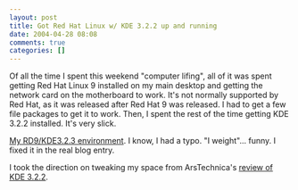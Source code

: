 ```yaml
---
layout: post
title: Got Red Hat Linux w/ KDE 3.2.2 up and running
date: 2004-04-28 08:08
comments: true
categories: []
---
```

Of all the time I spent this weekend "computer lifing", all of it was spent getting Red Hat Linux 9 installed on my main desktop and getting the network card on the motherboard to work. It's not normally supported by Red Hat, as it was released after Red Hat 9 was released. I had to get a few file packages to get it to work. Then, I spent the rest of the time getting KDE 3.2.2 installed. It's very slick.

<a href="http://peterfilias.com/archives/peterkde3.2.2.html" onclick="window.open('http://peterfilias.com/archives/peterkde3.2.2.html','popup','width=1280,height=1024,scrollbars=no,resizable=no,toolbar=no,directories=no,location=no,menubar=no,status=no,left=0,top=0'); return false">My RD9/KDE3.2.3 environment</a>. I know, I had a typo. "I weight"... funny. I fixed it in the real blog entry.

I took the direction on tweaking my space from ArsTechnica's <a href="http://www.arstechnica.com/reviews/004/software/kde-3.2/kde-3.2-12.html">review of KDE 3.2.2</a>.
